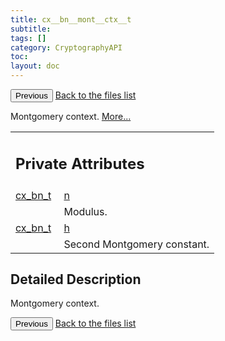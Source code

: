 ```yaml
---
title: cx__bn__mont__ctx__t
subtitle:
tags: []
category: CryptographyAPI
toc:
layout: doc
---
```


<button class="uk-button uk-button-default uk-button-small uk-margin-medium-top" onclick="history.back()">Previous</button>
<a class="uk-button uk-button-default uk-button-small uk-margin-medium-top crypto-button" href="../../crypto-api/files">Back to the files list</a>


<p>Montgomery context.  
 <a href="../cx__bn__mont__ctx__t#details">More...</a></p>
<table class="memberdecls">
<tr class="heading"><td colspan="4"><h2 class="groupheader"><a name="pri-attribs"></a>
Private Attributes</h2></td></tr>
<tr class="memitem:a629b82dbf76ac8095d4fdffaf51790d5"><td class="memItemLeft" align="right" valign="top"><a id="a629b82dbf76ac8095d4fdffaf51790d5"></a>
<a class="el" href="../ox__bn_8h#a3caccc9ce9a31d3cba31ce1de1194d12">cx_bn_t</a>&#160;</td><td colspan="3" class="memItemRight" valign="bottom"><a class="el" href="../cx__bn__mont__ctx__t#a629b82dbf76ac8095d4fdffaf51790d5">n</a></td></tr>
<tr class="memdesc:a629b82dbf76ac8095d4fdffaf51790d5"><td class="mdescLeft">&#160;</td><td colspan="3" class="mdescRight">Modulus. <br /></td></tr>
<tr class="memitem:ad0dbbb64d263e80296053b6472c87975"><td class="memItemLeft" align="right" valign="top"><a id="ad0dbbb64d263e80296053b6472c87975"></a>
<a class="el" href="../ox__bn_8h#a3caccc9ce9a31d3cba31ce1de1194d12">cx_bn_t</a>&#160;</td><td colspan="3" class="memItemRight" valign="bottom"><a class="el" href="../cx__bn__mont__ctx__t#ad0dbbb64d263e80296053b6472c87975">h</a></td></tr>
<tr class="memdesc:ad0dbbb64d263e80296053b6472c87975"><td class="mdescLeft">&#160;</td><td colspan="3" class="mdescRight">Second Montgomery constant. <br /></td></tr>
</table>
<a name="details" id="details"></a>

## Detailed Description

<div class="textblock"><p>Montgomery context. </p>
<button class="uk-button uk-button-default uk-button-small uk-margin-medium-top" onclick="history.back()">Previous</button>
<a class="uk-button uk-button-default uk-button-small uk-margin-medium-top crypto-button" href="../../crypto-api/files">Back to the files list</a>
